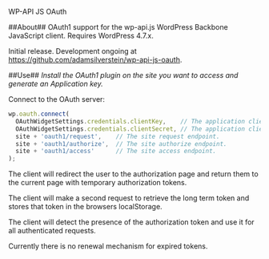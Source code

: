 WP-API JS OAuth

##About##
OAuth1 support for the wp-api.js WordPress Backbone JavaScript client. Requires WordPress 4.7.x.

Initial release. Development ongoing at https://github.com/adamsilverstein/wp-api-js-oauth.

##Use##
*Install the OAuth1 plugin on the site you want to access and generate an Application key.*

Connect to the OAuth server:
```js
wp.oauth.connect(
  OAuthWidgetSettings.credentials.clientKey,    // The application client key.
  OAuthWidgetSettings.credentials.clientSecret, // The application client secret.
  site + 'oauth1/request',    // The site request endpoint.
  site + 'oauth1/authorize',  // The site authorize endpoint.
  site + 'oauth1/access'      // The site access endpoint.
);
```

The client will redirect the user to the authorization page and return them to the current page with temporary authorization tokens.

The client will make a second request to retrieve the long term token and stores that token in the browsers localStorage.

The client will detect the presence of the authorization token and use it for all authenticated requests.

Currently there is no renewal mechanism for expired tokens.
